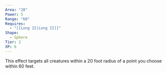 ```yaml
---
Area: "20"
Power: 5
Range: "60"
Requires:
  - "[[Long II|Long II]]"
Shape:
  - Sphere
Tier: 2
XP: 6
---
```


This effect targets all creatures within a 20 foot radius of a point you choose within 60 feet.
